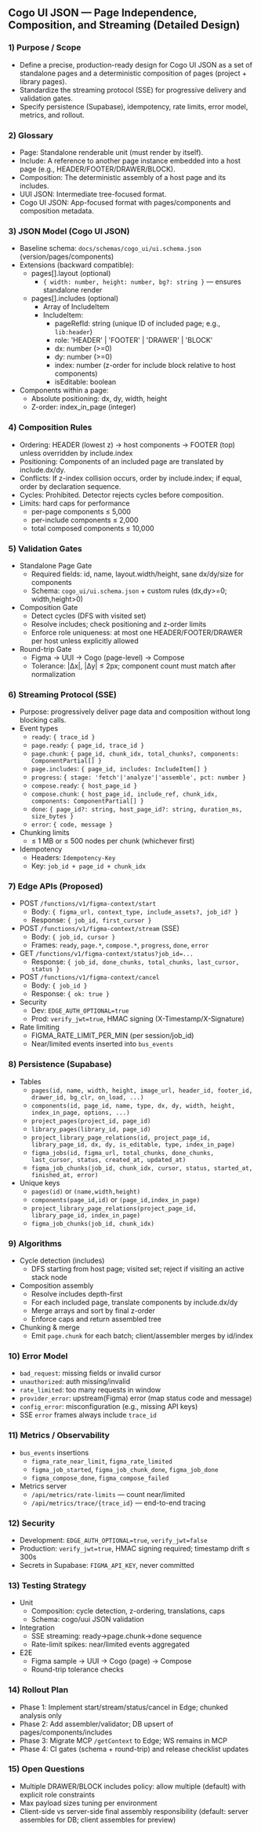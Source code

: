 ## Cogo UI JSON — Page Independence, Composition, and Streaming (Detailed Design)

### 1) Purpose / Scope
- Define a precise, production-ready design for Cogo UI JSON as a set of standalone pages and a deterministic composition of pages (project + library pages).
- Standardize the streaming protocol (SSE) for progressive delivery and validation gates.
- Specify persistence (Supabase), idempotency, rate limits, error model, metrics, and rollout.

### 2) Glossary
- Page: Standalone renderable unit (must render by itself).
- Include: A reference to another page instance embedded into a host page (e.g., HEADER/FOOTER/DRAWER/BLOCK).
- Composition: The deterministic assembly of a host page and its includes.
- UUI JSON: Intermediate tree-focused format.
- Cogo UI JSON: App-focused format with pages/components and composition metadata.

### 3) JSON Model (Cogo UI JSON)
- Baseline schema: `docs/schemas/cogo_ui/ui.schema.json` (version/pages/components)
- Extensions (backward compatible):
  - pages[].layout (optional)
    - `{ width: number, height: number, bg?: string }` — ensures standalone render
  - pages[].includes (optional)
    - Array of IncludeItem
    - IncludeItem:
      - pageRefId: string (unique ID of included page; e.g., `lib:header`)
      - role: 'HEADER' | 'FOOTER' | 'DRAWER' | 'BLOCK'
      - dx: number (>=0)
      - dy: number (>=0)
      - index: number (z-order for include block relative to host components)
      - isEditable: boolean
- Components within a page:
  - Absolute positioning: dx, dy, width, height
  - Z-order: index_in_page (integer)

### 4) Composition Rules
- Ordering: HEADER (lowest z) → host components → FOOTER (top) unless overridden by include.index
- Positioning: Components of an included page are translated by include.dx/dy.
- Conflicts: If z-index collision occurs, order by include.index; if equal, order by declaration sequence.
- Cycles: Prohibited. Detector rejects cycles before composition.
- Limits: hard caps for performance
  - per-page components ≤ 5,000
  - per-include components ≤ 2,000
  - total composed components ≤ 10,000

### 5) Validation Gates
- Standalone Page Gate
  - Required fields: id, name, layout.width/height, sane dx/dy/size for components
  - Schema: `cogo_ui/ui.schema.json` + custom rules (dx,dy>=0; width,height>0)
- Composition Gate
  - Detect cycles (DFS with visited set)
  - Resolve includes; check positioning and z-order limits
  - Enforce role uniqueness: at most one HEADER/FOOTER/DRAWER per host unless explicitly allowed
- Round-trip Gate
  - Figma → UUI → Cogo (page-level) → Compose
  - Tolerance: |Δx|, |Δy| ≤ 2px; component count must match after normalization

### 6) Streaming Protocol (SSE)
- Purpose: progressively deliver page data and composition without long blocking calls.
- Event types
  - `ready`: `{ trace_id }`
  - `page.ready`: `{ page_id, trace_id }`
  - `page.chunk`: `{ page_id, chunk_idx, total_chunks?, components: ComponentPartial[] }`
  - `page.includes`: `{ page_id, includes: IncludeItem[] }`
  - `progress`: `{ stage: 'fetch'|'analyze'|'assemble', pct: number }`
  - `compose.ready`: `{ host_page_id }`
  - `compose.chunk`: `{ host_page_id, include_ref, chunk_idx, components: ComponentPartial[] }`
  - `done`: `{ page_id?: string, host_page_id?: string, duration_ms, size_bytes }`
  - `error`: `{ code, message }`
- Chunking limits
  - ≤ 1 MB or ≤ 500 nodes per chunk (whichever first)
- Idempotency
  - Headers: `Idempotency-Key`
  - Key: `job_id + page_id + chunk_idx`

### 7) Edge APIs (Proposed)
- POST `/functions/v1/figma-context/start`
  - Body: `{ figma_url, context_type, include_assets?, job_id? }`
  - Response: `{ job_id, first_cursor }`
- POST `/functions/v1/figma-context/stream` (SSE)
  - Body: `{ job_id, cursor }`
  - Frames: `ready`, `page.*`, `compose.*`, `progress`, `done`, `error`
- GET `/functions/v1/figma-context/status?job_id=...`
  - Response: `{ job_id, done_chunks, total_chunks, last_cursor, status }`
- POST `/functions/v1/figma-context/cancel`
  - Body: `{ job_id }`
  - Response: `{ ok: true }`
- Security
  - Dev: `EDGE_AUTH_OPTIONAL=true`
  - Prod: `verify_jwt=true`, HMAC signing (X-Timestamp/X-Signature)
- Rate limiting
  - FIGMA_RATE_LIMIT_PER_MIN (per session/job_id)
  - Near/limited events inserted into `bus_events`

### 8) Persistence (Supabase)
- Tables
  - `pages(id, name, width, height, image_url, header_id, footer_id, drawer_id, bg_clr, on_load, ...)`
  - `components(id, page_id, name, type, dx, dy, width, height, index_in_page, options, ...)`
  - `project_pages(project_id, page_id)`
  - `library_pages(library_id, page_id)`
  - `project_library_page_relations(id, project_page_id, library_page_id, dx, dy, is_editable, type, index_in_page)`
  - `figma_jobs(id, figma_url, total_chunks, done_chunks, last_cursor, status, created_at, updated_at)`
  - `figma_job_chunks(job_id, chunk_idx, cursor, status, started_at, finished_at, error)`
- Unique keys
  - `pages(id)` or `(name,width,height)`
  - `components(page_id,id)` or `(page_id,index_in_page)`
  - `project_library_page_relations(project_page_id, library_page_id, index_in_page)`
  - `figma_job_chunks(job_id, chunk_idx)`

### 9) Algorithms
- Cycle detection (includes)
  - DFS starting from host page; visited set; reject if visiting an active stack node
- Composition assembly
  - Resolve includes depth-first
  - For each included page, translate components by include.dx/dy
  - Merge arrays and sort by final z-order
  - Enforce caps and return assembled tree
- Chunking & merge
  - Emit `page.chunk` for each batch; client/assembler merges by id/index

### 10) Error Model
- `bad_request`: missing fields or invalid cursor
- `unauthorized`: auth missing/invalid
- `rate_limited`: too many requests in window
- `provider_error`: upstream(Figma) error (map status code and message)
- `config_error`: misconfiguration (e.g., missing API keys)
- SSE `error` frames always include `trace_id`

### 11) Metrics / Observability
- `bus_events` insertions
  - `figma_rate_near_limit`, `figma_rate_limited`
  - `figma_job_started`, `figma_job_chunk_done`, `figma_job_done`
  - `figma_compose_done`, `figma_compose_failed`
- Metrics server
  - `/api/metrics/rate-limits` — count near/limited
  - `/api/metrics/trace/{trace_id}` — end-to-end tracing

### 12) Security
- Development: `EDGE_AUTH_OPTIONAL=true`, `verify_jwt=false`
- Production: `verify_jwt=true`, HMAC signing required; timestamp drift ≤ 300s
- Secrets in Supabase: `FIGMA_API_KEY`, never committed

### 13) Testing Strategy
- Unit
  - Composition: cycle detection, z-ordering, translations, caps
  - Schema: cogo/uui JSON validation
- Integration
  - SSE streaming: ready→page.chunk→done sequence
  - Rate-limit spikes: near/limited events aggregated
- E2E
  - Figma sample → UUI → Cogo (page) → Compose
  - Round-trip tolerance checks

### 14) Rollout Plan
- Phase 1: Implement start/stream/status/cancel in Edge; chunked analysis only
- Phase 2: Add assembler/validator; DB upsert of pages/components/includes
- Phase 3: Migrate MCP `/getContext` to Edge; WS remains in MCP
- Phase 4: CI gates (schema + round-trip) and release checklist updates

### 15) Open Questions
- Multiple DRAWER/BLOCK includes policy: allow multiple (default) with explicit role constraints
- Max payload sizes tuning per environment
- Client-side vs server-side final assembly responsibility (default: server assembles for DB; client assembles for preview)
